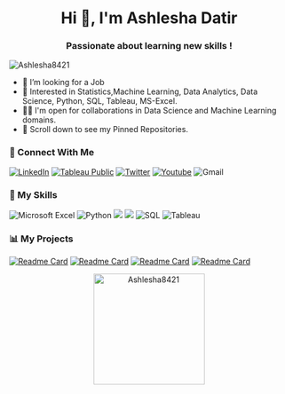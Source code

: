 <h1 align="center">Hi 👋, I'm Ashlesha Datir</h1>
<h3 align="center">Passionate about learning new skills !</h3>
<p align="left"> <img src="https://komarev.com/ghpvc/?username=Ashlesha8421&label=Profile%20views&color=0e75b6&style=flat" alt="Ashlesha8421" /> </p>



*  🤔 I’m looking for a Job 
*  👀 Interested in Statistics,Machine Learning, Data Analytics, Data Science, Python, SQL, Tableau, MS-Excel.
*  🤝🏻 I'm open for collaborations in Data Science and Machine Learning domains.
* 📌 Scroll down to see my Pinned Repositories.


### 🤝 Connect With Me
[![LinkedIn](https://img.shields.io/badge/linkedin-%230077B5.svg?style=for-the-badge&logo=linkedin&logoColor=white)](https://www.linkedin.com/feed/)
[![Tableau Public](https://img.shields.io/badge/Tableau_Public-%232C2D72.svg?style=for-the-badge&logo=Tableau&&logoColor=white)](https://public.tableau.com/app/profile/ashlesha.datir5591) 
[![Twitter](https://img.shields.io/badge/Twitter-1DA1F2?style=for-the-badge&logo=Twitter&logoColor=white)](https://twitter.com/datir_ashlesha?t=Tb9XcqkhEhSC1d-Y0AbeuA&s=08)
[![Youtube](https://img.shields.io/badge/youtube-%2314354C.svg?style=for-the-badge&logo=Youtube&logoColor=white)](https://www.youtube.com/channel/UCdtJ0J3Gen2xcreBcxEXvJg)
![Gmail](https://img.shields.io/badge/datirashlesha97@gmail.com-D14836?style=for-the-badge&logo=gmail&logoColor=white)

### 🤖 My Skills
![Microsoft Excel](https://img.shields.io/badge/Microsoft_Excel-217346?style=for-the-badge&logo=microsoft-excel&logoColor=white) 
![Python](https://img.shields.io/badge/python-3670A0?style=for-the-badge&logo=python&logoColor=ffdd54)
<img src="https://img.shields.io/badge/pandas-%23150458.svg?style=for-the-badge&logo=pandas&logoColor=white">
<img src="https://img.shields.io/badge/numpy-%23013243.svg?style=for-the-badge&logo=numpy&logoColor=white">
![SQL](https://img.shields.io/badge/SQL-217346?style=for-the-badge&logo=microsoft-sql&logoColor=white) 
![Tableau](https://img.shields.io/badge/Tableau-E97627?style=for-the-badge&logo=Tableau&logoColor=white) 

### 📊 My Projects

[![Readme Card](https://github-readme-stats.vercel.app/api/pin/?username=Ashlesha8421&repo=Incident-Impact-Prediction-Project-)](https://github.com/Ashlesha8421/Incident-Impact-Prediction-Project-)
[![Readme Card](https://github-readme-stats.vercel.app/api/pin/?username=Ashlesha8421&repo=Chatbot)](https://github.com/Ashlesha8421/Chatbot)
[![Readme Card](https://github-readme-stats.vercel.app/api/pin/?username=Ashlesha8421&repo=The_Spark_Foundation_Project)](https://github.com/Ashlesha8421/The_Spark_Foundation_Project)
[![Readme Card](https://github-readme-stats.vercel.app/api/pin/?username=Ashlesha8421&repo=SQL)](https://github.com/Ashlesha8421/SQL)



<p align='center' ><img height='200' align='center' src="https://github-readme-streak-stats.herokuapp.com/?user=Ashlesha8421&" alt="Ashlesha8421" /></p>

<!--<p align='center' ><img height='300' align='center' src="https://github-readme-stats.vercel.app/api/top-langs?username=Ashlesha8421&show_icons=true&locale=en&langs_count=6" alt="Ashlesha8421" /></p>



<!--<div align='left'>

![Jupyter Notebook](https://img.shields.io/badge/jupyter-%23FA0F00.svg?style=for-the-badge&logo=jupyter&logoColor=white) -->

